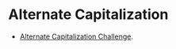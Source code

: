 # Alternate Capitalization



- [Alternate Capitalization Challenge](https://www.codewars.com/kata/59cfc000aeb2844d16000075).




